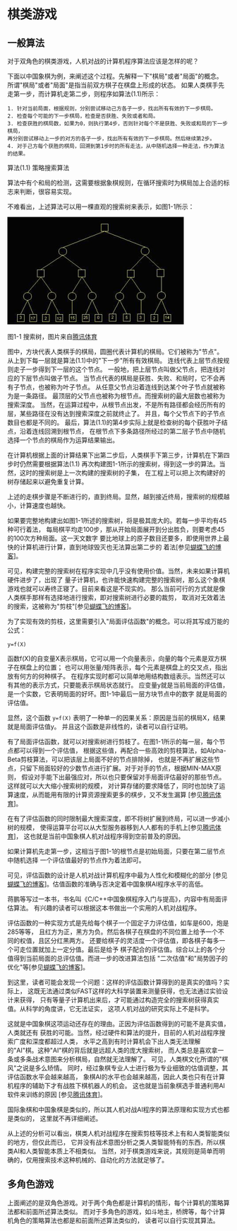 ﻿<!--
  Copyright (c) 2017, Xin YUAN, courses of Zhejiang University
  All rights reserved.

  This program is free software; you can redistribute it and/or
  modify it under the terms of the 2-Clause BSD License.

  Author contact information:
    yxxinyuan@zju.edu.cn
-->

# 棋类游戏

## 一般算法

对于双角色的棋类游戏，人机对战的计算机程序算法应该是怎样的呢？

下面以中国象棋为例，来阐述这个过程。先解释一下"棋局"或者"局面"的概念。
所谓"棋局"或者"局面"是指当前双方棋子在棋盘上形成的状态。
如果人类棋手先走第一步，而计算机走第二步，则程序如算法(1.1)所示：

```
1. 针对当前局面，根据规则，分别尝试移动己方各子一步，找出所有有效的下一步棋局。
2. 检查每个可能的下一步棋局，检查是否获胜、失败或者和局。
3. 检查获胜的棋局数，如果为0，则执行第4步，否则针对每个不是获胜、失败或和局的下一步棋局，
再分别尝试移动上一步的对方的各子一步，找出所有有效的下一步棋局。然后继续第2步。
4. 对于己方每个获胜的棋局，回溯到第1步时的所有走法，从中随机选择一种走法，作为算法的结果。
```

算法(1.1) 策略搜索算法

算法中有个和局的检测，这需要根据象棋规则，在循环搜索时为棋局加上合适的标志来判断，很容易实现。

不难看出，上述算法可以用一棵直观的搜索树来表示，如图1-1所示：

![](chess-game-files/qlyx1.jpg "tree")

图1-1 搜索树，图片来自[腾讯体育][TXTY-20170110]

图中，方块代表人类棋手的棋局，圆圈代表计算机的棋局。它们被称为"节点"。
从上到下每一层就是算法(1.1)中的"下一步"所有有效棋局。
连线代表上层节点按规则走子一步得到下一层的这个节点。
一般地，把上层节点叫做父节点，把连线对应的下层节点叫做子节点。
当节点代表的棋局是获胜、失败、和局时，它不会再有子节点，也被称为叶子节点。
从任意父节点沿着连线到达某个叶子节点就被称为是一条路径。
最顶层的父节点也被称为根节点。而搜索树的最大层数也被称为搜索深度。
当然，在运算过程中，从根节点出发，不是所有路径都会经历所有的层，某些路径在没有达到搜索深度之前就终止了。
并且，每个父节点下的子节点数目也都是不同的。
最后，算法(1.1)的第4步实际上就是检查树的每个获胜叶子结点，沿着连线回溯到根节点，
在根节点下多条路径所经过的第二层子节点中随机选择一个节点的棋局作为运算结果输出。

在计算机根据上面的计算结果下出第二步后，人类棋手下第三步，计算机在下第四步时仍然需要根据算法(1.1)
再次构建图1-1所示的搜索树，得到这一步的算法。当然，这时的搜索树是上一次构建的搜索树的子集，
在工程上可以把上次构建好的树存储起来以避免重复计算。

上述的走棋步骤是不断进行的，直到终局。显然，越到接近终局，搜索树的规模越小，计算速度也越快。

如果要完整地构建出如图1-1所述的搜索树，将是极其庞大的。若每一步平均有45种可行着法，
每局棋平均走100步，那从开始局面展开到分出胜负，则要考虑45的100次方种局面。这一天文数字
要比地球上的原子数目还要多，即使用世界上最快的计算机进行计算，直到地球毁灭也无法算出第二步的
着法[参见[蝴蝶飞的博客][HDF-20150419]]。

可见，构建完整的搜索树在程序实现中几乎没有使用价值。当然，未来如果计算机硬件进步了，出现了
量子计算机，也许能快速构建完整的搜索树，那么这个象棋游戏也就可以寿终正寝了。目前来看这是不现实的。
那么当前可行的方式就是像人类棋手那样有选择地进行搜索，即对搜索树进行必要的裁剪，
取消对无效着法的搜索，这被称为"剪枝"[参见[蝴蝶飞的博客][HDF-20150419]]。

为了实现有效的剪枝，这里需要引入"局面评估函数"的概念。可以将其写成万能的公式：

```
y=f(X)
```

函数f(X)的自变量X表示棋局，它可以用一个向量表示，向量的每个元素是双方棋子在棋盘上的位置；
也可以用张量/矩阵表示，每个元素是棋盘上的交叉点，指出放有何方的何种棋子。
在程序实现时都可以简单地用结构数组表示。当然还可以有其他的表示方式，只要能表示棋局状态就行。
应变量y就是当前局面的评估值，是一个实数，它表明局面的好坏。图1-1中最后一层方块节点中的数字
就是局面的评估值。

显然，这个函数 `y=f(X)` 表明了一种单一的因果关系：原因是当前的棋局X，结果就是局面评估值y。
并且这个函数是非线性的，读者可以自行证明。

有了局面评估函数，就可以对搜索树进行剪枝了。在图1-1所示的每一层，每个节点都可以得到一个评估值，
根据这些值，再配合一些高效的剪枝算法，如Alpha-Beta剪枝算法，可以把该层上局面不好的节点排除掉，
也就是不再扩展这些节点，只留下局面较好的少数节点进行扩展。对于对手的节点，根据MIN-MAX原则，
假设对手能下出最强应对，所以也只要保留对手局面评估最好的那些节点。这样就可以大大缩小搜索树的规模，
对计算存储的要求降低了，同时也加快了运算速度，从而能用有限的计算资源搜索更多的棋步，又不发生漏算
[参见[腾讯体育][TXTY-20170110]]。

在有了评估函数的同时限制最大搜索深度，即不将树扩展到终局，可以进一步减小树的规模，
使得运算平台可以从大型服务器移到人人都有的手机上[参见[腾讯体育][TXTY-20170110]]，
这也就是当前中国象棋人机对战程序得到空前普及的原因。

如果计算机先走第一步，这相当于图1-1的根节点是初始局面，只要在第二层节点中随机选择
一个评估值最好的节点作为着法即可。

可见，评估函数的设计是人机对战计算机程序中最为人性化和模糊化的部分
[参见[蝴蝶飞的博客][HDF-20150419]]。估值函数的准确与否决定着中国象棋AI程序水平的高低。

蒋鹏等写过一本书，书名叫《C/C++中国象棋程序入门与提高》，内容中有局面评估算法。
有兴趣的读者可以根据这本书做出一个实用的人机对战程序。

评估函数的一种实现方式是先给每个棋子一个固定子力评估值，如车是600，炮是285等等，
且红方为正，黑方为负。然后各棋子在棋盘的不同位置上给予一个不同的权值，且区分红黑两方。
还要给棋子的灵活度一个评估值，即各棋子每多一个可走位置就加上一定分值。最后是给予
棋子配合的评估值。综合以上的各个分值得到当前局面的总评估值。而进一步的改进算法包括
"二次估值"和"局势因子的优化"等[参见[蝴蝶飞的博客][HDF-20150419]]。

到这里，读者可能会发现一个问题：这样的评估函数计算得到的是真实的值吗？实际上，
这既无法通过类似FAST这样的大科学装置来测量获得，也无法通过实验设计来获得，
只有等量子计算机出来后，才可能通过构造完全的搜索树获得真实值。从科学的角度讲，它无法证实，
这项人机对战的研究实际上不是科学。

这就是中国象棋这项运动还存在的理由。正因为评估函数得到的可能不是真实值，人类就还有
获胜的可能。当然，经过硬件和算法的提升，目前的人机对战程序搜索广度和深度都超过人类，
水平之高到有时计算机会下出人类无法理解的"AI"棋。这种"AI"棋的背后就是远超人类的庞大搜索树，
而人类总是喜欢拿一条或多条战术意图来分析棋局，自然就无法理解了。
可见，人类棋文化所谓的"棋风"之说是多么矫情。
同时，经过象棋专业人士进行极为专业细致的估值调整，其评估函数水平会越来越高，
象棋AI的水平也会越来越高，因此人类也只有在计算机程序的辅助下才有战胜下棋机器人的机会。
这也就是当前象棋选手普通利用AI软件来训练的原因
[参见[腾讯体育][TXTY-20170110]]。

国际象棋和中国象棋是类似的，所以其人机对战AI程序的算法原理和实现方式也都是类似的，
这里就不再详细阐述。

从上述的分析可以看出，棋类人机对战程序在搜索剪枝等技术上有和人类智能类似的地方，但仅此而已，
它并没有战术意图分析之类人类智能特有的东西，所以棋类AI和人类智能本质上不相类似。
当然，对于棋类游戏来说，其规则是简单而明确的，仅用搜索技术这种机械的、自动化的方法就足够了。

## 多角色游戏

上面阐述的是双角色游戏。对于两个角色都是计算机的情形，每个计算机的策略算法都和前面所述算法类似。
而对于多角色的游戏，如斗地主，桥牌等，每个计算机角色的策略算法也都是和前面所述算法类似的，
读者可以自行实现其算法。

[TXTY-20170110]: http://sports.qq.com/a/20170110/014217.htm "腾讯体育"
[HDF-20150419]: http://www.zgxqds.com/blog/article.asp?id=14324 "蝴蝶飞"
